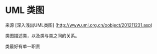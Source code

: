 # UML 类图

来源 [深入浅出UML类图] (http://www.uml.org.cn/oobject/201211231.asp)

类图描述类，以及类与类之间的关系。

类最好有单一职责

